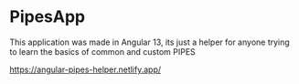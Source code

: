 # PipesApp

This application was made in Angular 13, its just a helper for anyone trying to learn the basics of common and custom PIPES

https://angular-pipes-helper.netlify.app/
